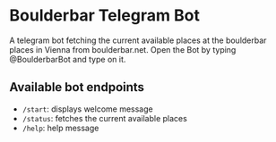 # Boulderbar Telegram Bot
A telegram bot fetching the current available places at the boulderbar places in Vienna from boulderbar.net.
Open the Bot by typing @BoulderbarBot and type on it.

## Available bot endpoints

* `/start`: displays welcome message
* `/status`: fetches the current available places
* `/help`: help message
